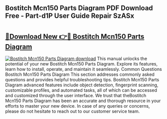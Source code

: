 ## Bostitch Mcn150 Parts Diagram PDF Download Free - Part-d1P User Guide Repair SzASx

# <h2><a href="http://dfj42a.blite.top/?on=Bostitch+Mcn150+Parts+Diagram">🔗Download New 👉🔴 Bostitch Mcn150 Parts Diagram</a></h2>

[![Bostitch Mcn150 Parts Diagram download](https://i.imgur.com/lujVjoI.png)](http://dfj42a.blite.top/?on=Bostitch+Mcn150+Parts+Diagram)
This manual unlocks the potential of your new Bostitch Mcn150 Parts Diagram. Explore its features, learn how to install, operate, and maintain it seamlessly. Common Questions Bostitch Mcn150 Parts Diagram This section addresses commonly asked questions and provides helpful troubleshooting tips. Bostitch Mcn150 Parts Diagram advanced features include object detection, fingerprint scanning, customizable profiles, and automated tasks, all of which can be accessed and customized through the user interface. We trust that theBostitch Mcn150 Parts Diagram has been an accurate and thorough resource in your efforts to master your new device. In case of any queries or concerns, please do not hesitate to reach out to our customer service team.

